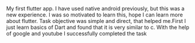 My first flutter app. I have used native android previously, but this was a new experience. I was so motivated to learn this, hope I can learn more about flutter.
Task objective was simple and direct, that helped me.First I just learn basics of Dart and found that it is very similar to c. With the help of google and youtube I successfully completed the task
